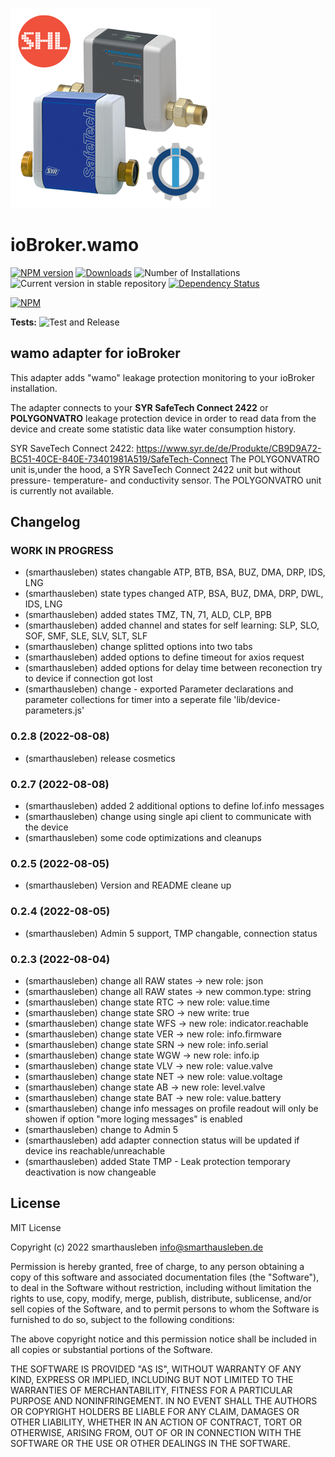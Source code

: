 ![Logo](admin/wamo.png)
# ioBroker.wamo

[![NPM version](https://img.shields.io/npm/v/iobroker.wamo.svg)](https://www.npmjs.com/package/iobroker.wamo)
[![Downloads](https://img.shields.io/npm/dm/iobroker.wamo.svg)](https://www.npmjs.com/package/iobroker.wamo)
![Number of Installations](https://iobroker.live/badges/wamo-installed.svg)
![Current version in stable repository](https://iobroker.live/badges/wamo-stable.svg)
[![Dependency Status](https://img.shields.io/david/smarthausleben/iobroker.wamo.svg)](https://david-dm.org/smarthausleben/iobroker.wamo)

[![NPM](https://nodei.co/npm/iobroker.wamo.png?downloads=true)](https://nodei.co/npm/iobroker.wamo/)

**Tests:** ![Test and Release](https://github.com/smarthausleben/ioBroker.wamo/workflows/Test%20and%20Release/badge.svg)

## wamo adapter for ioBroker

This adapter adds "wamo" leakage protection monitoring to your ioBroker installation.

The adapter connects to your **SYR SafeTech Connect 2422** or **POLYGONVATRO** leakage protection device in order to read data from the device and create some statistic data like water consumption history.

SYR SaveTech Connect 2422: https://www.syr.de/de/Produkte/CB9D9A72-BC51-40CE-840E-73401981A519/SafeTech-Connect
The POLYGONVATRO unit is,under the hood, a SYR SaveTech Connect 2422 unit but without pressure- temperature- and conductivity sensor. The POLYGONVATRO unit is currently not available.  

## Changelog
<!--
    Placeholder for the next version (at the beginning of the line):
    ### **WORK IN PROGRESS**
-->
### **WORK IN PROGRESS**
* (smarthausleben) states changable ATP, BTB, BSA, BUZ, DMA, DRP, IDS, LNG
* (smarthausleben) state types changed ATP, BSA, BUZ, DMA, DRP, DWL, IDS, LNG
* (smarthausleben) added states TMZ, TN, 71, ALD, CLP, BPB
* (smarthausleben) added channel and states for self learning: SLP, SLO, SOF, SMF, SLE, SLV, SLT, SLF
* (smarthausleben) change splitted options into two tabs 
* (smarthausleben) added options to define timeout for axios request 
* (smarthausleben) added options for delay time between reconection try to device if connection got lost
* (smarthausleben) change - exported Parameter declarations and parameter collections for timer into a seperate file 'lib/device-parameters.js'

### 0.2.8 (2022-08-08)
* (smarthausleben) release cosmetics

### 0.2.7 (2022-08-08)
* (smarthausleben) added 2 additional options to define lof.info messages
* (smarthausleben) change using single api client to communicate with the device
* (smarthausleben) some code optimizations and cleanups

### 0.2.5 (2022-08-05)
* (smarthausleben) Version and README cleane up

### 0.2.4 (2022-08-05)
* (smarthausleben) Admin 5 support, TMP changable, connection status

### 0.2.3 (2022-08-04)
* (smarthausleben) change all RAW states -> new role: json
* (smarthausleben) change all RAW states -> new common.type: string
* (smarthausleben) change state RTC -> new role: value.time
* (smarthausleben) change state SRO -> new write: true
* (smarthausleben) change state WFS -> new role: indicator.reachable
* (smarthausleben) change state VER -> new role: info.firmware
* (smarthausleben) change state SRN -> new role: info.serial
* (smarthausleben) change state WGW -> new role: info.ip 
* (smarthausleben) change state VLV -> new role: value.valve 
* (smarthausleben) change state NET -> new role: value.voltage 
* (smarthausleben) change state AB -> new role: level.valve
* (smarthausleben) change state BAT -> new role: value.battery
* (smarthausleben) change info messages on profile readout will only be showen if option "more loging messages" is enabled  
* (smarthausleben) change to Admin 5  
* (smarthausleben) add adapter connection status will be updated if device ins reachable/unreachable
* (smarthausleben) added State TMP - Leak protection temporary deactivation is now changeable


## License
MIT License

Copyright (c) 2022 smarthausleben <info@smarthausleben.de>

Permission is hereby granted, free of charge, to any person obtaining a copy
of this software and associated documentation files (the "Software"), to deal
in the Software without restriction, including without limitation the rights
to use, copy, modify, merge, publish, distribute, sublicense, and/or sell
copies of the Software, and to permit persons to whom the Software is
furnished to do so, subject to the following conditions:

The above copyright notice and this permission notice shall be included in all
copies or substantial portions of the Software.

THE SOFTWARE IS PROVIDED "AS IS", WITHOUT WARRANTY OF ANY KIND, EXPRESS OR
IMPLIED, INCLUDING BUT NOT LIMITED TO THE WARRANTIES OF MERCHANTABILITY,
FITNESS FOR A PARTICULAR PURPOSE AND NONINFRINGEMENT. IN NO EVENT SHALL THE
AUTHORS OR COPYRIGHT HOLDERS BE LIABLE FOR ANY CLAIM, DAMAGES OR OTHER
LIABILITY, WHETHER IN AN ACTION OF CONTRACT, TORT OR OTHERWISE, ARISING FROM,
OUT OF OR IN CONNECTION WITH THE SOFTWARE OR THE USE OR OTHER DEALINGS IN THE
SOFTWARE.